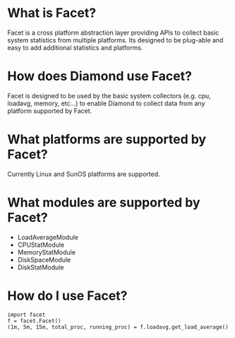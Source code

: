 # What is Facet?

Facet is a cross platform abstraction layer providing APIs to collect basic system statistics from multiple platforms. Its designed to be plug-able and easy to add additional statistics and platforms. 

# How does Diamond use Facet?

Facet is designed to be used by the basic system collectors (e.g. cpu, loadavg, memory, etc...) to enable Diamond to collect data from any platform supported by Facet. 

# What platforms are supported by Facet?

Currently Linux and SunOS platforms are supported. 

# What modules are supported by Facet?

- LoadAverageModule
- CPUStatModule
- MemoryStatModule
- DiskSpaceModule
- DiskStatModule

# How do I use Facet?


    import facet
    f = facet.Facet()
    (1m, 5m, 15m, total_proc, running_proc) = f.loadavg.get_load_average()
